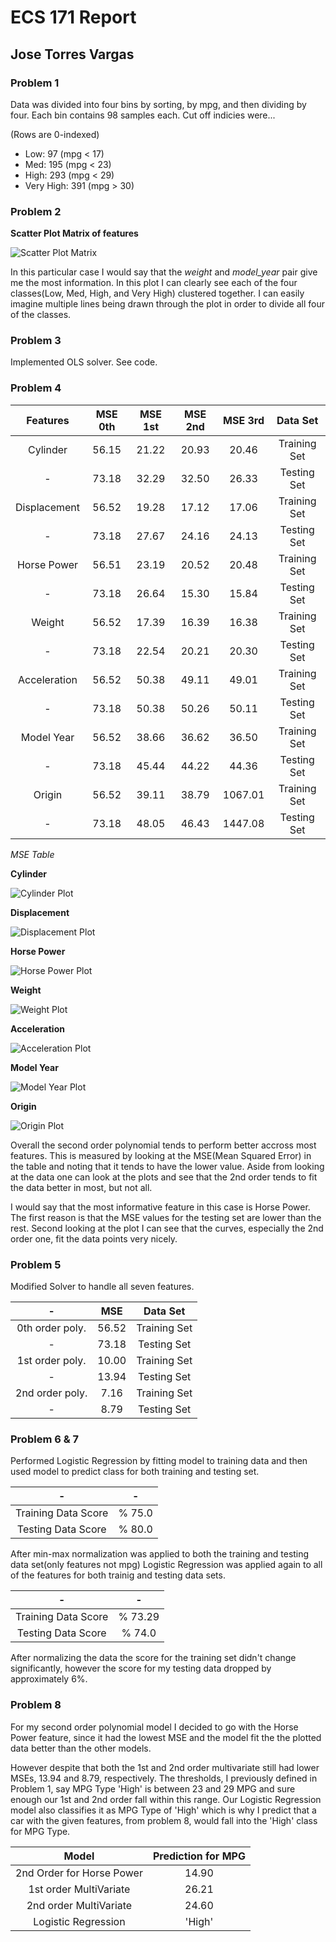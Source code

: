 # ECS 171 Report

## Jose Torres Vargas

### Problem 1

Data was divided into four bins by sorting, by mpg, and then dividing by four.
Each bin contains 98 samples each. Cut off indicies were... 

(Rows are 0-indexed)
* Low: 97 (mpg < 17)
* Med: 195 (mpg < 23)
* High: 293 (mpg < 29)
* Very High: 391 (mpg > 30)

### Problem 2

**Scatter Plot Matrix of features**

![Scatter Plot Matrix](https://github.com/joser1996/ECS171/blob/master/ScatterPlotMat.PNG "Scatter Matrix")

In this particular case I would say that the *weight* and *model_year* pair
give me the most information. In this plot I can clearly see each of the
four classes(Low, Med, High, and Very High) clustered together. I can
easily imagine multiple lines being drawn through the plot in order to divide
all four of the classes.

### Problem 3
Implemented OLS solver. See code.

### Problem 4

| Features | MSE 0th | MSE 1st | MSE 2nd | MSE 3rd | Data Set |
|:--------:|:-------:|:-------:|:-------:|:-------:|:--------:|
|Cylinder | 56.15 | 21.22 | 20.93 | 20.46 | Training Set|
|-| 73.18 | 32.29 | 32.50 | 26.33 | Testing Set |
|Displacement| 56.52 | 19.28 | 17.12 | 17.06 | Training Set|
|-| 73.18 | 27.67 | 24.16 | 24.13 | Testing Set|
|Horse Power| 56.51 | 23.19 | 20.52 | 20.48 | Training Set|
|-|73.18 | 26.64 | 15.30 | 15.84 | Testing Set|
|Weight | 56.52 | 17.39 | 16.39 | 16.38 | Training Set|
|-| 73.18 | 22.54 | 20.21 | 20.30 | Testing Set|
|Acceleration| 56.52 | 50.38 | 49.11 | 49.01 | Training Set|
|-| 73.18 | 50.38 | 50.26 | 50.11 | Testing Set|
|Model Year| 56.52 | 38.66 | 36.62 | 36.50 | Training Set|
|-| 73.18 | 45.44 | 44.22 |44.36 | Testing Set|
|Origin| 56.52 | 39.11 | 38.79 | 1067.01 |Training Set|
|-| 73.18 | 48.05 | 46.43 | 1447.08 | Testing Set|
*MSE Table*

**Cylinder** 

![Cylinder Plot](https://github.com/joser1996/ECS171/blob/master/cylinders_plot.PNG)

**Displacement** 

![Displacement Plot](https://github.com/joser1996/ECS171/blob/master/displacement_plot.PNG)

**Horse Power** 

![Horse Power Plot](https://github.com/joser1996/ECS171/blob/master/HP_plot.PNG)

**Weight** 

![Weight Plot](https://github.com/joser1996/ECS171/blob/master/weight_plot.PNG)

**Acceleration** 

![Acceleration Plot](https://github.com/joser1996/ECS171/blob/master/acc_plot.PNG)

**Model Year** 

![Model Year Plot](https://github.com/joser1996/ECS171/blob/master/year_plot.PNG)

**Origin** 

![Origin Plot](https://github.com/joser1996/ECS171/blob/master/origin_plot.PNG)

Overall the second order  polynomial tends to perform better accross most
features. This is measured by looking at the MSE(Mean Squared Error) in the
table and noting that it tends to have the lower value. Aside from looking at
the data one can look at the plots and see that the 2nd order tends to fit 
the data better in most, but not all. 

I would say that the most informative feature in this case is Horse Power.
The first reason is that the MSE values for the testing set are lower than
the rest. Second looking at the plot I can see that the curves, especially
the 2nd order one, fit the data points very nicely.

### Problem 5

Modified Solver to handle all seven features.


| - | MSE |Data Set|
|:--------:|:-------:|:-------:|
|0th order poly.| 56.52 | Training Set|
|- | 73.18 | Testing Set|Testing Set|
|1st order poly.| 10.00 |Training Set|
|-| 13.94 | Testing Set|
|2nd order poly.| 7.16 | Training Set|
|-| 8.79 | Testing Set|


### Problem 6 & 7
Performed Logistic Regression by fitting model to training data and then used
model to predict class for both training and testing set.

|-|-|
|:---:|:---:|
|Training Data Score| % 75.0 |
|Testing Data Score| % 80.0

After min-max normalization was applied to both the training and testing data
set(only features not mpg) Logistic Regression was applied again to all of the
features for both trainig and testing data sets.

|-|-|
|:---:|:---:|
|Training Data Score| % 73.29 |
|Testing Data Score| % 74.0|

After normalizing the data the score for the training set didn't change
significantly, however the score for my testing data dropped by approximately
6%.

### Problem 8

For my second order polynomial model I decided to go with the Horse Power
feature, since it had the lowest MSE and the model fit the the plotted data
better than the other models.

However despite that both the 1st and 2nd order multivariate still had lower
MSEs, 13.94 and 8.79, respectively. The thresholds, I previously defined in 
Problem 1, say MPG Type 'High' is between 23 and 29 MPG and sure enough our
1st and 2nd order fall within this range. Our Logistic Regression model also
classifies it as MPG Type of 'High' which is why I predict that a car with the
given features, from problem 8, would fall into the 'High' class for MPG Type.

|Model| Prediction for MPG|
|:---:|:---:|
|2nd Order for Horse Power| 14.90|
|1st order MultiVariate | 26.21 |
|2nd order MultiVariate | 24.60 |
|Logistic Regression| 'High' |


